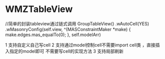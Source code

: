 # WMZTableView
//简单的封装tableview通过链式调用
GroupTableView()
.wAutoCell(YES)
.wMasonryConfig(self.view, ^(MASConstraintMaker *make) {
  make.edges.mas_equalTo(0);
  }, self.modelArr)
  
 1 支持自定义自己写cell
 2 支持通过model控制cell不需要import cell类 ，直接插入指定的model即可 不需要写cell的实现方法
 3 支持局部刷新
